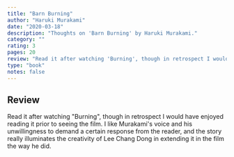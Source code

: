 ```yaml
---
title: "Barn Burning"
author: "Haruki Murakami"
date: "2020-03-18"
description: "Thoughts on 'Barn Burning' by Haruki Murakami."
category: ""
rating: 3
pages: 20
review: "Read it after watching 'Burning', though in retrospect I would have enjoyed reading it prior to seeing the film. I like Murakami's voice and his unwillingness to demand a certain response from the reader, and the story really illuminates the creativity of Lee Chang Dong in extending it in the film the way he did."
type: "book"
notes: false
---
```


## Review

Read it after watching "Burning", though in retrospect I would have enjoyed reading it prior to seeing the film. I like Murakami's voice and his unwillingness to demand a certain response from the reader, and the story really illuminates the creativity of Lee Chang Dong in extending it in the film the way he did.
